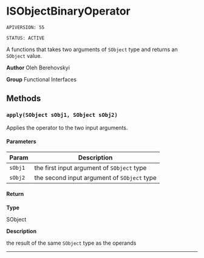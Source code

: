 # ISObjectBinaryOperator

`APIVERSION: 55`

`STATUS: ACTIVE`

A functions that takes two arguments of `SObject` type and returns an `SObject` value.


**Author** Oleh Berehovskyi


**Group** Functional Interfaces

## Methods
### `apply(SObject sObj1, SObject sObj2)`

Applies the operator to the two input arguments.

#### Parameters
|Param|Description|
|---|---|
|`sObj1`|the first input argument of `SObject` type|
|`sObj2`|the second input argument of `SObject` type|

#### Return

**Type**

SObject

**Description**

the result of the same `SObject` type as the operands

---
